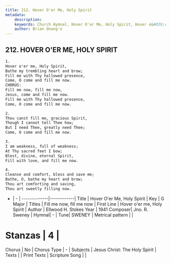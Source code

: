 ```yaml
---
title: 212. Hover O'er Me, Holy Spirit
metadata:
    description: 
    keywords: Church Hymnal, Hover O'er Me, Holy Spirit, Hover o&#039;er me, Holy Spirit, Fill me now, fill me now
    author: Brian Onang'o
---
```



## 212. HOVER O'ER ME, HOLY SPIRIT

```txt
1.
Hover o'er me, Holy Spirit,
Bathe my trembling heart and brow;
Fill me with Thy hallowed presence,
Come, O come and fill me now.
CHORUS:
Fill me now, fill me now,
Jesus, come and fill me now.
Fill me with Thy hallowed presence,
Come, O come and fill me now.

2.
Thou canst fill me, gracious Spirit,
Though I cannot tell Thee how;
But I need Thee, greatly need Thee;
Come, O come and fill me now.

3.
I am weakness, full of weakness;
At Thy sacred feet I bow;
Blest, divine, eternal Spirit,
Fill with love, and fill me now.

4.
Cleanse and comfort, bless and save me;
Bathe, O, bathe my heart and brow;
Thou art comforting and saving,
Thou art sweetly filling now.

```

- |   -  |
-------------|------------|
Title | Hover O'er Me, Holy Spirit |
Key | G Major |
Titles | Fill me now, fill me now |
First Line | Hover o&#039;er me, Holy Spirit |
Author | Ellwood H. Stokes
Year | 1941
Composer| Jno. R. Sweney |
Hymnal|  - |
Tune| SWENEY |
Metrical pattern | |
# Stanzas | 4 |
Chorus | No |
Chorus Type | - |
Subjects | Jesus Christ: The Holy Spirit |
Texts |  |
Print Texts | 
Scripture Song |  |
  
